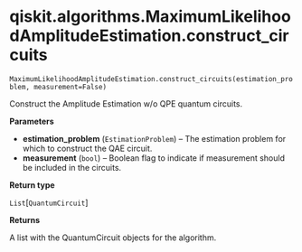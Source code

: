 # qiskit.algorithms.MaximumLikelihoodAmplitudeEstimation.construct\_circuits

`MaximumLikelihoodAmplitudeEstimation.construct_circuits(estimation_problem, measurement=False)`

Construct the Amplitude Estimation w/o QPE quantum circuits.

**Parameters**

*   **estimation\_problem** (`EstimationProblem`) – The estimation problem for which to construct the QAE circuit.
*   **measurement** (`bool`) – Boolean flag to indicate if measurement should be included in the circuits.

**Return type**

`List`\[`QuantumCircuit`]

**Returns**

A list with the QuantumCircuit objects for the algorithm.
